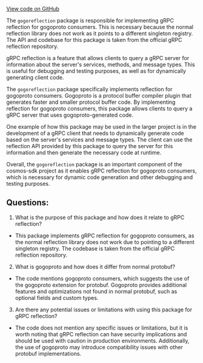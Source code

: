 [View code on GitHub](https://github.com/cosmos/cosmos-sdk.git/server/grpc/gogoreflection/doc.go)

The `gogoreflection` package is responsible for implementing gRPC reflection for gogoproto consumers. This is necessary because the normal reflection library does not work as it points to a different singleton registry. The API and codebase for this package is taken from the official gRPC reflection repository.

gRPC reflection is a feature that allows clients to query a gRPC server for information about the server's services, methods, and message types. This is useful for debugging and testing purposes, as well as for dynamically generating client code.

The `gogoreflection` package specifically implements reflection for gogoproto consumers. Gogoproto is a protocol buffer compiler plugin that generates faster and smaller protocol buffer code. By implementing reflection for gogoproto consumers, this package allows clients to query a gRPC server that uses gogoproto-generated code.

One example of how this package may be used in the larger project is in the development of a gRPC client that needs to dynamically generate code based on the server's services and message types. The client can use the reflection API provided by this package to query the server for this information and then generate the necessary code at runtime.

Overall, the `gogoreflection` package is an important component of the cosmos-sdk project as it enables gRPC reflection for gogoproto consumers, which is necessary for dynamic code generation and other debugging and testing purposes.
## Questions: 
 1. What is the purpose of this package and how does it relate to gRPC reflection?
- This package implements gRPC reflection for gogoproto consumers, as the normal reflection library does not work due to pointing to a different singleton registry. The codebase is taken from the official gRPC reflection repository.

2. What is gogoproto and how does it differ from normal protobuf?
- The code mentions gogoproto consumers, which suggests the use of the gogoproto extension for protobuf. Gogoproto provides additional features and optimizations not found in normal protobuf, such as optional fields and custom types.

3. Are there any potential issues or limitations with using this package for gRPC reflection?
- The code does not mention any specific issues or limitations, but it is worth noting that gRPC reflection can have security implications and should be used with caution in production environments. Additionally, the use of gogoproto may introduce compatibility issues with other protobuf implementations.